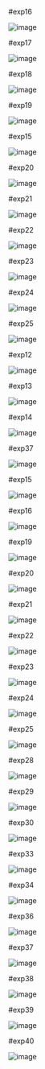 #exp16

![image](https://github.com/sreejakaveti/Toc/assets/113493813/4274699a-6433-45c0-a6dc-d6daa61d632c)

#exp17

![image](https://github.com/sreejakaveti/Toc/assets/113493813/8d790dcb-ca03-4046-9655-a2c58c563faa)


#exp18

![image](https://github.com/sreejakaveti/Toc/assets/113493813/c6e1e2d6-af93-480a-80b9-58284f2d09cd)

#exp19

![image](https://github.com/sreejakaveti/Toc/assets/113493813/7faf2cfa-2a06-4934-919d-55c917ab3785)

#exp15

![image](https://github.com/sreejakaveti/Toc/assets/113493813/0818ca08-a6bc-4e48-a898-e03d44d1ce02)

#exp20

![image](https://github.com/sreejakaveti/Toc/assets/113493813/de560cb6-cd66-4c51-92c1-fb9ad652cfe4)

#exp21

![image](https://github.com/sreejakaveti/Toc/assets/113493813/fb4e7f98-7f13-4546-bc43-496f25b56bac)

#exp22

![image](https://github.com/sreejakaveti/Toc/assets/113493813/f37c68e5-3c0e-4bbc-8318-4f65fafb64fd)


#exp23

![image](https://github.com/sreejakaveti/Toc/assets/113493813/fae6a19c-2879-418f-b36e-2809806fedfa)

#exp24

![image](https://github.com/sreejakaveti/Toc/assets/113493813/83b5d7f5-311a-4cca-8147-3b9713cd63d8)

#exp25

![image](https://github.com/sreejakaveti/Toc/assets/113493813/98c65061-79a7-48d3-9435-97e6c7fae42a)


#exp12

![image](https://github.com/sreejakaveti/Toc/assets/113493813/ab0719e3-05a0-459c-a861-d4b594c34429)

#exp13

![image](https://github.com/sreejakaveti/Toc/assets/113493813/9e5e79d4-2a7b-4ffd-aa9d-7eb2d2ca115b)

#exp14

![image](https://github.com/sreejakaveti/Toc/assets/113493813/44144828-ffe8-4715-ad4d-e7637b3b47ed)

#exp37

![image](https://github.com/sreejakaveti/Toc/assets/113493813/8d6036e0-ba3f-4b77-b5bf-e35e33a36ac0)

#exp15

![image](https://github.com/sreejakaveti/Toc/assets/113493813/0101312c-4e28-4b62-b421-d6f160d99ca3)

#exp16

![image](https://github.com/sreejakaveti/Toc/assets/113493813/d3417432-7003-4981-90ec-945e8650630f)

#exp19

![image](https://github.com/sreejakaveti/Toc/assets/113493813/8eeda2b8-a577-4652-b5f5-1c9e0189d667)

#exp20

![image](https://github.com/sreejakaveti/Toc/assets/113493813/064734ea-cb42-4d1d-81fb-05914b54faf2)

#exp21

![image](https://github.com/sreejakaveti/Toc/assets/113493813/6862e3ab-1d31-4e8d-8c28-82acd84ce3f3)

#exp22

![image](https://github.com/sreejakaveti/Toc/assets/113493813/aac3c743-3573-48e7-9810-1cc5927a31ea)

#exp23

![image](https://github.com/sreejakaveti/Toc/assets/113493813/f71616bc-9fcd-42ae-a096-30a3d47c9aa2)

#exp24

![image](https://github.com/sreejakaveti/Toc/assets/113493813/dc2f6295-0de4-43cf-bc0a-d688f3f6bbba)

#exp25

![image](https://github.com/sreejakaveti/Toc/assets/113493813/a9871066-5a89-496c-b20c-61a8880ec175)

#exp28

![image](https://github.com/sreejakaveti/Toc/assets/113493813/723d279a-32c3-4d42-925d-6235aad86e1a)

#exp29

![image](https://github.com/sreejakaveti/Toc/assets/113493813/91fdc1f7-579b-4de6-98e9-decd1c6ff7ce)

#exp30

![image](https://github.com/sreejakaveti/Toc/assets/113493813/cf4bef3f-1e36-43b4-96a3-1f12a4cd0fb8)

#exp33

![image](https://github.com/sreejakaveti/Toc/assets/113493813/cb1935cc-56c6-4e59-bbdf-4f1c5b0883c6)

#exp34

![image](https://github.com/sreejakaveti/Toc/assets/113493813/ef39eca6-6156-42d7-83c8-11f9be7c2f87)

#exp36

![image](https://github.com/sreejakaveti/Toc/assets/113493813/6eaaa0e6-d94d-488f-9191-410623b9f3f4)

#exp37

![image](https://github.com/sreejakaveti/Toc/assets/113493813/08504dc5-dac1-47cf-a1a5-fd3736f5e6e7)

#exp38

![image](https://github.com/sreejakaveti/Toc/assets/113493813/636a718b-5aad-42b2-bd5d-900c5fd5e743)

#exp39

![image](https://github.com/sreejakaveti/Toc/assets/113493813/f2882812-db53-494a-8af0-5f610738ac16)

#exp40

![image](https://github.com/sreejakaveti/Toc/assets/113493813/73e4f12e-6a15-408b-b614-635f79ee1d16)































